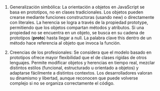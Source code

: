 1. Generalización simbólica:
La orientación a objetos en JavaScript se basa en prototipos, no en clases tradicionales. Los objetos pueden crearse mediante funciones constructoras (usando new) o directamente con literales. La herencia se logra a través de la propiedad prototype, permitiendo que los objetos compartan métodos y atributos. Si una propiedad no se encuentra en un objeto, se busca en su cadena de prototipos (__proto__) hasta llegar a null. La palabra clave this dentro de un método hace referencia al objeto que invoca la función.

2. Creencias de los profesionales:
Se considera que el modelo basado en prototipos ofrece mayor flexibilidad que el de clases rígidas de otros lenguajes. Permite modificar objetos y herencias en tiempo real, mezclar distintos estilos (funcional, estructurado u orientado a objetos) y adaptarse fácilmente a distintos contextos. Los desarrolladores valoran su dinamismo y libertad, aunque reconocen que puede volverse complejo si no se organiza correctamente el código.